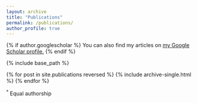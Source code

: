 ```yaml
---
layout: archive
title: "Publications"
permalink: /publications/
author_profile: true
---
```


<style> input {
  display: none;
}

.test {
  -webkit-transition: height .3s ease;
  height: 0;
  overflow: hidden;
  width: 200px;
  background: red;
  margin-top: 10px;
}

input:checked + .test {
  height: 100px;
}
</style>

{% if author.googlescholar %}
  You can also find my articles on <u><a href="{{author.googlescholar}}">my Google Scholar profile</a>.</u>
{% endif %}

{% include base_path %}

{% for post in site.publications reversed %}
  {% include archive-single.html %}
{% endfor %}

<sup>*</sup> Equal authorship